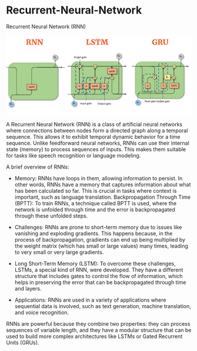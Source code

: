 # Recurrent-Neural-Network
Recurrent Neural Network (RNN)

![RNN](/RNN.png)

A Recurrent Neural Network (RNN) is a class of artificial neural networks where connections between nodes form a directed graph along a temporal sequence. This allows it to exhibit temporal dynamic behavior for a time sequence. Unlike feedforward neural networks, RNNs can use their internal state (memory) to process sequences of inputs. This makes them suitable for tasks like speech recognition or language modeling.

A brief overview of RNNs:

- Memory: RNNs have loops in them, allowing information to persist. In other words, RNNs have a memory that captures information about what has been calculated so far. This is crucial in tasks where context is important, such as language translation.
Backpropagation Through Time (BPTT): To train RNNs, a technique called BPTT is used, where the network is unfolded through time and the error is backpropagated through these unfolded steps.

- Challenges: RNNs are prone to short-term memory due to issues like vanishing and exploding gradients. This happens because, in the process of backpropagation, gradients can end up being multiplied by the weight matrix (which has small or large values) many times, leading to very small or very large gradients.

- Long Short-Term Memory (LSTM): To overcome these challenges, LSTMs, a special kind of RNN, were developed. They have a different structure that includes gates to control the flow of information, which helps in preserving the error that can be backpropagated through time and layers.

- Applications: RNNs are used in a variety of applications where sequential data is involved, such as text generation, machine translation, and voice recognition.


RNNs are powerful because they combine two properties: they can process sequences of variable length, and they have a modular structure that can be used to build more complex architectures like LSTMs or Gated Recurrent Units (GRUs).
